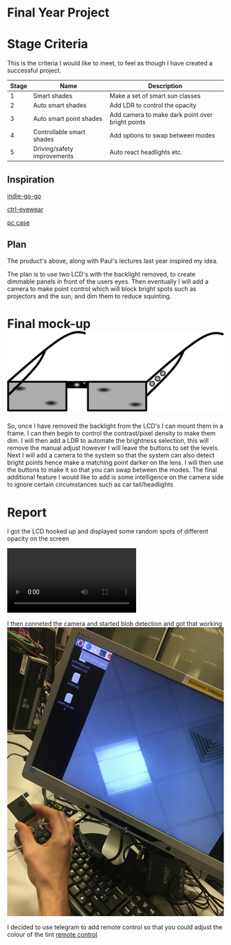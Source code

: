 # **Final Year Project**

# Stage Criteria

This is the criteria I would like to meet, to feel as though I have created a successful project.

Stage | Name                        | Description
----- | --------------------------- | ------------------------------------------------
1     | Smart shades                | Make a set of smart sun classes
2     | Auto smart shades           | Add LDR to control the opacity
3     | Auto smart point shades     | Add camera to make dark point over bright points
4     | Controllable smart shades   | Add options to swap between modes
5     | Driving/safety improvements | Auto react headlights etc.

## Inspiration

[indie-go-go](https://www.indiegogo.com/projects/ctrl-one-the-smartest-lcd-tint-changing-glasses-smart#/)

[ctrl-eyewear](http://www.ctrl-eyewear.com/)

[pc case](https://www.youtube.com/watch?v=E5d7ynJXiZc)

## Plan

The product's above, along with Paul's lectures last year inspired my idea.

The plan is to use two LCD's with the backlight removed, to create dimmable panels in front of the users eyes. Then eventually I will add a camera to make point control which will block bright spots such as projectors and the sun, and dim them to reduce squinting.

# Final mock-up ![final mock-up design image](final_design_plan.svg)

So, once I have removed the backlight from the LCD's I can mount them in a frame. I can then begin to control the contrast/pixel density to make them dim. I will then add a LDR to automate the brightness selection, this will remove the manual adjust however I will leave the buttons to set the levels. Next I will add a camera to the system so that the system can also detect bright points hence make a matching point darker on the lens. I will then use the buttons to make it so that you can swap between the modes. The final additional feature I would like to add is some intelligence on the camera side to ignore certain circumstances such as car tail/headlights

# Report

I got the LCD hooked up and displayed some random spots of different opacity on the screen

![random point video](log/IMG_1188.TRIM.MOV)

I then conneted the camera and started blob detection and got that working ![final mock-up design image](log/IMG_1190.JPG)

I decided to use telegram to add remote control so that you could adjust the colour of the tint [remote control](https://t.me/smartsheadsfypbot)
